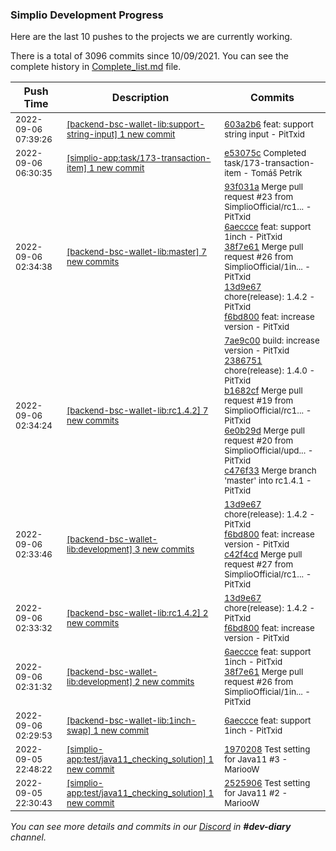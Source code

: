
### Simplio Development Progress

Here are the last 10 pushes to the projects we are currently working.

There is a total of 3096 commits since 10/09/2021. You can see the complete history in
 [Complete_list.md](Complete_list.md) file.

| Push Time | Description | Commits |
| --- | --- | --- |
| <sub>2022-09-06 07:39:26</sub> | <sub>[[backend-bsc-wallet-lib:support\-string\-input] 1 new commit](https://github.com/SimplioOfficial/backend-bsc-wallet-lib/commit/603a2b655cc0921ec8d6b9b516df5e9ff161eaa5)</sub> | <sub>[603a2b6](https://github.com/SimplioOfficial/backend-bsc-wallet-lib/commit/603a2b655cc0921ec8d6b9b516df5e9ff161eaa5) feat: support string input - PitTxid</sub> |
| <sub>2022-09-06 06:30:35</sub> | <sub>[[simplio-app:task/173\-transaction\-item] 1 new commit](https://github.com/SimplioOfficial/simplio-app/commit/e53075c617c4010ce41ac852f499e6c0d50b131e)</sub> | <sub>[e53075c](https://github.com/SimplioOfficial/simplio-app/commit/e53075c617c4010ce41ac852f499e6c0d50b131e) Completed task/173-transaction-item - Tomáš Petrík</sub> |
| <sub>2022-09-06 02:34:38</sub> | <sub>[[backend-bsc-wallet-lib:master] 7 new commits](https://github.com/SimplioOfficial/backend-bsc-wallet-lib/compare/6dee9374275d...d07213ab837e)</sub> | <sub>[93f031a](https://github.com/SimplioOfficial/backend-bsc-wallet-lib/commit/93f031adf2fb88e0537857ec0b5ac3ce77b92fa6) Merge pull request #23 from SimplioOfficial/rc1... - PitTxid<br>[6aeccce](https://github.com/SimplioOfficial/backend-bsc-wallet-lib/commit/6aeccceffe432d37e48d50e037a44904547be4c2) feat: support 1inch - PitTxid<br>[38f7e61](https://github.com/SimplioOfficial/backend-bsc-wallet-lib/commit/38f7e61fb16ca9a5665da2c7b9c9dff31ae0531f) Merge pull request #26 from SimplioOfficial/1in... - PitTxid<br>[13d9e67](https://github.com/SimplioOfficial/backend-bsc-wallet-lib/commit/13d9e67b976fa4176a48fe50e64d6d60308c0fa6) chore(release): 1.4.2 - PitTxid<br>[f6bd800](https://github.com/SimplioOfficial/backend-bsc-wallet-lib/commit/f6bd8008f9f865bab4d6de8fb2f02416baccf016) feat: increase version - PitTxid</sub> |
| <sub>2022-09-06 02:34:24</sub> | <sub>[[backend-bsc-wallet-lib:rc1\.4\.2] 7 new commits](https://github.com/SimplioOfficial/backend-bsc-wallet-lib/compare/f6bd8008f9f8...08dd454db595)</sub> | <sub>[7ae9c00](https://github.com/SimplioOfficial/backend-bsc-wallet-lib/commit/7ae9c008404540ea0607805749f62b2bf118edf4) build: increase version - PitTxid<br>[2386751](https://github.com/SimplioOfficial/backend-bsc-wallet-lib/commit/23867516f491e3c2794050629ec675c5813a2547) chore(release): 1.4.0 - PitTxid<br>[b1682cf](https://github.com/SimplioOfficial/backend-bsc-wallet-lib/commit/b1682cf9b0982ec1daf10b51eeb6307c1b37e852) Merge pull request #19 from SimplioOfficial/rc1... - PitTxid<br>[6e0b29d](https://github.com/SimplioOfficial/backend-bsc-wallet-lib/commit/6e0b29dbc8171961517a893b2ec58df1ea3dd9ce) Merge pull request #20 from SimplioOfficial/upd... - PitTxid<br>[c476f33](https://github.com/SimplioOfficial/backend-bsc-wallet-lib/commit/c476f3399f86e297225b19aefb53c918b8a93be1) Merge branch 'master' into rc1.4.1 - PitTxid</sub> |
| <sub>2022-09-06 02:33:46</sub> | <sub>[[backend-bsc-wallet-lib:development] 3 new commits](https://github.com/SimplioOfficial/backend-bsc-wallet-lib/compare/38f7e61fb16c...c42f4cdffe05)</sub> | <sub>[13d9e67](https://github.com/SimplioOfficial/backend-bsc-wallet-lib/commit/13d9e67b976fa4176a48fe50e64d6d60308c0fa6) chore(release): 1.4.2 - PitTxid<br>[f6bd800](https://github.com/SimplioOfficial/backend-bsc-wallet-lib/commit/f6bd8008f9f865bab4d6de8fb2f02416baccf016) feat: increase version - PitTxid<br>[c42f4cd](https://github.com/SimplioOfficial/backend-bsc-wallet-lib/commit/c42f4cdffe05293d7eeb6f1178d72ed4f8027258) Merge pull request #27 from SimplioOfficial/rc1... - PitTxid</sub> |
| <sub>2022-09-06 02:33:32</sub> | <sub>[[backend-bsc-wallet-lib:rc1\.4\.2] 2 new commits](https://github.com/SimplioOfficial/backend-bsc-wallet-lib/compare/38f7e61fb16c...f6bd8008f9f8)</sub> | <sub>[13d9e67](https://github.com/SimplioOfficial/backend-bsc-wallet-lib/commit/13d9e67b976fa4176a48fe50e64d6d60308c0fa6) chore(release): 1.4.2 - PitTxid<br>[f6bd800](https://github.com/SimplioOfficial/backend-bsc-wallet-lib/commit/f6bd8008f9f865bab4d6de8fb2f02416baccf016) feat: increase version - PitTxid</sub> |
| <sub>2022-09-06 02:31:32</sub> | <sub>[[backend-bsc-wallet-lib:development] 2 new commits](https://github.com/SimplioOfficial/backend-bsc-wallet-lib/compare/93f031adf2fb...38f7e61fb16c)</sub> | <sub>[6aeccce](https://github.com/SimplioOfficial/backend-bsc-wallet-lib/commit/6aeccceffe432d37e48d50e037a44904547be4c2) feat: support 1inch - PitTxid<br>[38f7e61](https://github.com/SimplioOfficial/backend-bsc-wallet-lib/commit/38f7e61fb16ca9a5665da2c7b9c9dff31ae0531f) Merge pull request #26 from SimplioOfficial/1in... - PitTxid</sub> |
| <sub>2022-09-06 02:29:53</sub> | <sub>[[backend-bsc-wallet-lib:1inch\-swap] 1 new commit](https://github.com/SimplioOfficial/backend-bsc-wallet-lib/commit/6aeccceffe432d37e48d50e037a44904547be4c2)</sub> | <sub>[6aeccce](https://github.com/SimplioOfficial/backend-bsc-wallet-lib/commit/6aeccceffe432d37e48d50e037a44904547be4c2) feat: support 1inch - PitTxid</sub> |
| <sub>2022-09-05 22:48:22</sub> | <sub>[[simplio-app:test/java11\_checking\_solution] 1 new commit](https://github.com/SimplioOfficial/simplio-app/commit/19702086c4780d12daed67443cb8f37872fd7255)</sub> | <sub>[1970208](https://github.com/SimplioOfficial/simplio-app/commit/19702086c4780d12daed67443cb8f37872fd7255) Test setting for Java11 #3 - MariooW</sub> |
| <sub>2022-09-05 22:30:43</sub> | <sub>[[simplio-app:test/java11\_checking\_solution] 1 new commit](https://github.com/SimplioOfficial/simplio-app/commit/25259061d21b2e7c6b6540c5c23d8e361d42ba01)</sub> | <sub>[2525906](https://github.com/SimplioOfficial/simplio-app/commit/25259061d21b2e7c6b6540c5c23d8e361d42ba01) Test setting for Java11 #2 - MariooW</sub> |

_You can see more details and commits in our [Discord](https://discord.gg/aKhjuwZmdP) in **#dev-diary** channel._
